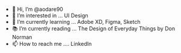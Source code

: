 - 👋 Hi, I’m @aodare90
- 👀 I’m interested in ... UI Design
- 🌱 I’m currently learning ... Adobe XD, Figma, Sketch
- 📚 I’m currently reading ... The Design of Everyday Things by Don Norman
- 📫 How to reach me .... LinkedIn 

<!---
aodare90/aodare90 is a ✨ special ✨ repository because its `README.md` (this file) appears on your GitHub profile.
You can click the Preview link to take a look at your changes.
--->
